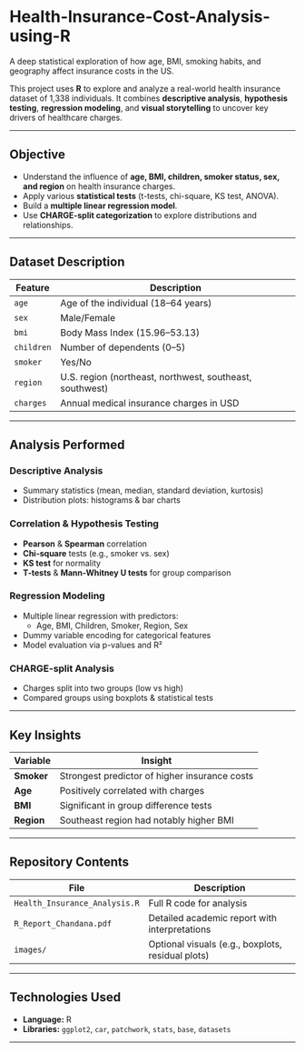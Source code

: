 # Health-Insurance-Cost-Analysis-using-R

A deep statistical exploration of how age, BMI, smoking habits, and geography affect insurance costs in the US.

This project uses **R** to explore and analyze a real-world health insurance dataset of 1,338 individuals. It combines **descriptive analysis**, **hypothesis testing**, **regression modeling**, and **visual storytelling** to uncover key drivers of healthcare charges.

---

## Objective

- Understand the influence of **age, BMI, children, smoker status, sex, and region** on health insurance charges.
- Apply various **statistical tests** (t-tests, chi-square, KS test, ANOVA).
- Build a **multiple linear regression model**.
- Use **CHARGE-split categorization** to explore distributions and relationships.

---

## Dataset Description

| Feature    | Description |
|------------|-------------|
| `age`      | Age of the individual (18–64 years) |
| `sex`      | Male/Female |
| `bmi`      | Body Mass Index (15.96–53.13) |
| `children` | Number of dependents (0–5) |
| `smoker`   | Yes/No |
| `region`   | U.S. region (northeast, northwest, southeast, southwest) |
| `charges`  | Annual medical insurance charges in USD |

---

## Analysis Performed

### Descriptive Analysis
- Summary statistics (mean, median, standard deviation, kurtosis)
- Distribution plots: histograms & bar charts

### Correlation & Hypothesis Testing
- **Pearson** & **Spearman** correlation
- **Chi-square** tests (e.g., smoker vs. sex)
- **KS test** for normality
- **T-tests** & **Mann-Whitney U tests** for group comparison

### Regression Modeling
- Multiple linear regression with predictors:
  - Age, BMI, Children, Smoker, Region, Sex
- Dummy variable encoding for categorical features
- Model evaluation via p-values and R²

### CHARGE-split Analysis
- Charges split into two groups (low vs high)
- Compared groups using boxplots & statistical tests

---

## Key Insights

| Variable | Insight |
|----------|---------|
| **Smoker** | Strongest predictor of higher insurance costs |
| **Age**    | Positively correlated with charges |
| **BMI**    | Significant in group difference tests |
| **Region** | Southeast region had notably higher BMI |

---

## Repository Contents

| File | Description |
|------|-------------|
| `Health_Insurance_Analysis.R` | Full R code for analysis |
| `R_Report_Chandana.pdf` | Detailed academic report with interpretations |
| `images/` | Optional visuals (e.g., boxplots, residual plots) |

---

## Technologies Used

- **Language:** R
- **Libraries:** `ggplot2`, `car`, `patchwork`, `stats`, `base`, `datasets`

---
